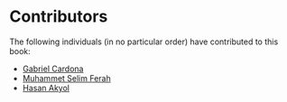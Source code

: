 # Contributors

The following individuals (in no particular order) have contributed to this book:

* [Gabriel Cardona](https://www.twitter.com/cgcardona)
* [Muhammet Selim Ferah](https://twitter.com/muhammetselimfe)
* [Hasan Akyol](https://www.twitter.com/lenguic)
